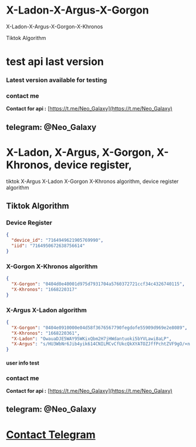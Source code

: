 # X-Ladon-X-Argus-X-Gorgon
X-Ladon-X-Argus-X-Gorgon-X-Khronos

Tiktok Algorithm 
# test api last version
### Latest version available for testing
### contact me
**Contact for api :** [https://t.me/Neo_Galaxy](https://t.me/Neo_Galaxy)
## telegram: @Neo_Galaxy

# X-Ladon, X-Argus, X-Gorgon, X-Khronos, device register,
tiktok X-Argus X-Ladon X-Gorgon X-Khronos algorithm, device register algorithm


## Tiktok Algorithm

### Device Register

```json
{
  "device_id": "7164949621905769990",
  "iid": "7164950672638756614"
}
```


### X-Gorgon X-Khronos algorithm


```json
{
  "X-Gorgon": "0404d0e40001d975d7931704a5760372721ccf34c4326740115",
  "X-Khronos": "1668220317"
}
```

### X-Argus X-Ladon algorithm

```json
{
  "X-Gorgon": "0404e0910000e04d58f3676567790fegdofe55909d969e2e8089",
  "X-Khronos": "1668220361",
  "X-Ladon": "OwauaDJE5WAY95WKixQbm2H7jHWdantuoki5bYVLawi8aLP",
  "X-Argus": "s/HU3WbNr6Jib4yik614CNILMCvCfUkcQkXYATOZJffPchtZVF9gO/×n|KdrsIQOQ|TiPtssLgRnSnQdNPh+fb0z5aguOj4xvk5acihJhJzKdaz/00NxSrhsFdWhy2B2S×9n7ARIPeJYGZMJOsHJBytkNYb9WY6916fgoVxf8X20AEYyAWmS8P87/p/VpfhI0ym0DRsCrrk7j2/uhB8x+JHel5c5mu4Hb3+ybZ8ggCROkH3YiFQnyvlickOrV7aR/sYUcIJTDpMuZQd0Qp+UUJP"
}
```

#### user info test
### contact me
**Contact for api :** [https://t.me/Neo_Galaxy](https://t.me/Neo_Galaxy)
## telegram: @Neo_Galaxy

# [Contact Telegram](https://t.me/Neo_Galaxy)

